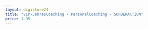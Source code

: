 ```yaml
---
layout: digistore24
title: "VIP-JahresCoaching - PersonalCoaching - SONDERAKTION"
price: 1.95
---
```


